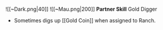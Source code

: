 
![[~Dark.png|40]]
![[~Mau.png|200]]
**Partner Skill**
Gold Digger
- Sometimes digs up [[Gold Coin]] when assigned to Ranch.